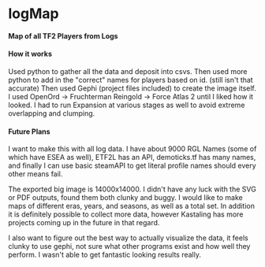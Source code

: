 # logMap
#### Map of all TF2 Players from Logs

#### How it works
Used python to gather all the data and deposit into csvs. Then used more python to add in the "correct" names for players based on id. (still isn't that accurate)
Then used Gephi (project files included) to create the image itself.
I used OpenOrd -> Fruchterman Reingold -> Force Atlas 2 until I liked how it looked. I had to run Expansion at various stages as well to avoid extreme overlapping and clumping.

#### Future Plans
I want to make this with all log data. I have about 9000 RGL Names (some of which have ESEA as well), ETF2L has an API, demoticks.tf has many names, and finally I can use basic steamAPI to get literal profile names should every other means fail.

The exported big image is 14000x14000. I didn't have any luck with the SVG or PDF outputs, found them both clunky and buggy.
I would like to make maps of different eras, years, and seasons, as well as a total set. In addition it is definitely possible to collect more data, however Kastaling has more projects coming up in the future in that regard.

I also want to figure out the best way to actually visualize the data, it feels clunky to use gephi, not sure what other programs exist and how well they perform. I wasn't able to get fantastic looking results really.
